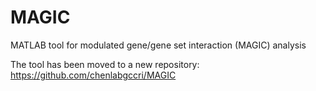 # MAGIC
MATLAB tool for modulated gene/gene set interaction (MAGIC) analysis

The tool has been moved to a new repository: https://github.com/chenlabgccri/MAGIC
